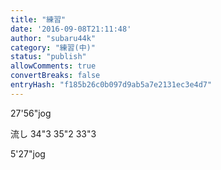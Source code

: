 ```yaml
---
title: "練習"
date: '2016-09-08T21:11:48'
author: "subaru44k"
category: "練習(中)"
status: "publish"
allowComments: true
convertBreaks: false
entryHash: "f185b26c0b097d9ab5a7e2131ec3e4d7"
---
```

27&#39;56"jog

流し
34"3
35"2
33"3

5&#39;27"jog

